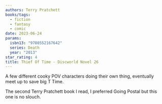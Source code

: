 ```yaml
---
authors: Terry Pratchett
books/tags:
  - fiction
  - fantasy
  - comic
date: 2023-06-24
params:
  isbn13: "9780552167642"
  series: Death
  year: "2013"
star_rating: 4
title: Thief Of Time - Discworld Novel 26
---
```


A few different cooky POV characters doing their own thing, eventually meet up
to save big T Time.

The second Terry Pratchett book I read, I preferred Going Postal but this one is
no slouch.

<!--more-->
